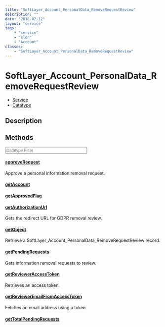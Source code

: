```yaml
---
title: "SoftLayer_Account_PersonalData_RemoveRequestReview"
description: ""
date: "2018-02-12"
layout: "service"
tags:
    - "service"
    - "sldn"
    - "Account"
classes:
    - "SoftLayer_Account_PersonalData_RemoveRequestReview"
---
```

# SoftLayer_Account_PersonalData_RemoveRequestReview
<div id='service-datatype'>
    <ul id='sldn-reference-tabs'>
    <li id='service'> <a href='/reference/services/SoftLayer_Account_PersonalData_RemoveRequestReview' >Service</a></li>    <li id='datatype'> <a href='/reference/datatypes/SoftLayer_Account_PersonalData_RemoveRequestReview' >Datatype</a></li>
    </ul>
</div>

## Description




        
<div id="properties" class="content service-content">

## Methods

<div class="view-filters">
    <div class="clearfix">
        <div class="search-input-box">
            <input placeholder="Datatype Filter" onkeyup="titleSearch(inputId='edit-combine', divId='method-div', elementClass='method-row')" 
                type="text" id="edit-combine" value="" size="30" maxlength="128" class="form-text">
        </div>
    </div>
</div>

#### [approveRequest](/reference/services/SoftLayer_Account_PersonalData_RemoveRequestReview/approveRequest)
Approve a personal information removal request.

#### [getAccount](/reference/services/SoftLayer_Account_PersonalData_RemoveRequestReview/getAccount)


#### [getApprovedFlag](/reference/services/SoftLayer_Account_PersonalData_RemoveRequestReview/getApprovedFlag)


#### [getAuthorizationUrl](/reference/services/SoftLayer_Account_PersonalData_RemoveRequestReview/getAuthorizationUrl)
Gets the redirect URL for GDPR removal review.

#### [getObject](/reference/services/SoftLayer_Account_PersonalData_RemoveRequestReview/getObject)
Retrieve a SoftLayer_Account_PersonalData_RemoveRequestReview record.

#### [getPendingRequests](/reference/services/SoftLayer_Account_PersonalData_RemoveRequestReview/getPendingRequests)
Gets information removal requests to review.

#### [getReviewerAccessToken](/reference/services/SoftLayer_Account_PersonalData_RemoveRequestReview/getReviewerAccessToken)
Retrieves an access token.

#### [getReviewerEmailFromAccessToken](/reference/services/SoftLayer_Account_PersonalData_RemoveRequestReview/getReviewerEmailFromAccessToken)
Fetches an email address using a token

#### [getTotalPendingRequests](/reference/services/SoftLayer_Account_PersonalData_RemoveRequestReview/getTotalPendingRequests)


</div>


